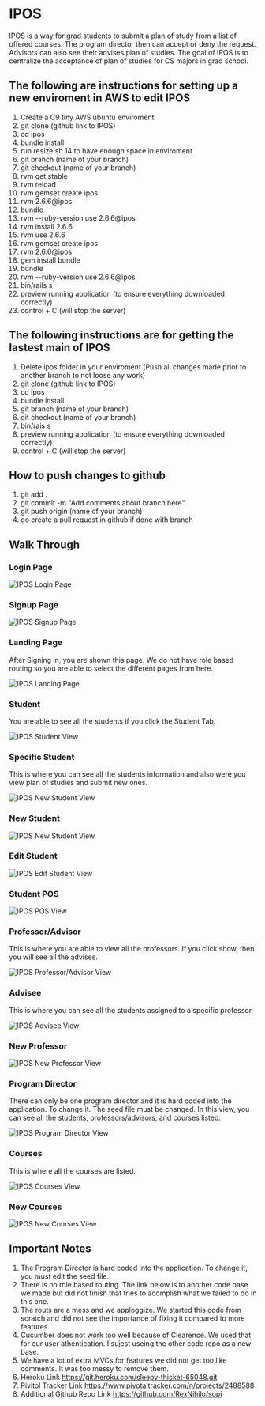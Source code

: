 # IPOS

IPOS is a way for grad students to submit a plan of study from a list of offered courses. The program director then can accept or deny the request.
Advisors can also see their advises plan of studies. The goal of IPOS is to centralize the acceptance of plan of studies for CS majors in grad school.

## The following are instructions for setting up a new enviroment in AWS to edit IPOS

1. Create a C9 tiny AWS ubuntu enviroment
2. git clone (github link to IPOS)
3. cd ipos
4. bundle install
5. run resize.sh 14 to have enough space in enviroment
5. git branch (name of your branch)
6. git checkout (name of your branch)
7. rvm get stable
2. rvm reload
3. rvm gemset create ipos
4. rvm 2.6.6@ipos
5. bundle
6. rvm --ruby-version use 2.6.6@ipos
7. rvm install 2.6.6
8. rvm use 2.6.6
9. rvm gemset create ipos
10. rvm 2.6.6@ipos
11. gem install bundle
12. bundle
13. rvm --ruby-version use 2.6.6@ipos
14. bin/rails s
15. preview running application (to ensure everything downloaded correctly)
16. control + C (will stop the server)

## The following instructions are for getting the lastest main of IPOS

1. Delete ipos folder in your enviroment (Push all changes made prior to another branch to not loose any work)
2. git clone (github link to IPOS)
3. cd ipos
4. bundle install
5. git branch (name of your branch)
6. git checkout (name of your branch)
7. bin/rais s
8. preview running application (to ensure everything downloaded correctly)
9. control + C (will stop the server)

## How to push changes to github

1. git add .
2. git commit -m "Add comments about branch here"
3. git push origin (name of your branch)
4. go create a pull request in github if done with branch



## Walk Through

### Login Page

![IPOS Login Page](./images/iposLogin.JPG)

### Signup Page

![IPOS Signup Page](./images/iposSignup.JPG)

### Landing Page

After Signing in, you are shown this page. We do not have role based routing so you are able to select the different pages
from here.

![IPOS Landing Page](./images/iposLandingPage.JPG)

### Student

You are able to see all the students if you click the Student Tab.

![IPOS Student View](./images/iposStudentsView.JPG)

### Specific Student

This is where you can see all the students information and also were you view plan of studies and submit new ones.

![IPOS New Student View](./images/iposStudentPOS.JPG)

### New Student

![IPOS New Student View](./images/iposStudentNew.JPG)

### Edit Student

![IPOS Edit Student View](./images/iposStudentEdit.JPG)

### Student POS

![IPOS POS View](./images/iposStudentPosView.JPG)

### Professor/Advisor

This is where you are able to view all the professors. If you click show, then you will see all the advises.

![IPOS Professor/Advisor View](./images/iposProfessorView.JPG)

### Advisee

This is where you can see all the students assigned to a specific professor.

![IPOS Advisee View](./images/iposProfessorAdvisee.JPG)

### New Professor

![IPOS New Professor View](./images/iposProfessorNew.JPG)

### Program Director

There can only be one program director and it is hard coded into the application. To change it. The seed file must
be changed. In this view, you can see all the students, professors/advisors, and courses listed.

![IPOS Program Director View](./images/iposProgramDirector.JPG)

### Courses

This is where all the courses are listed.

![IPOS Courses View](./images/iposCourses.JPG)

### New Courses

![IPOS New Courses View](./images/iposCoursesNew.JPG)



## Important Notes

1. The Program Director is hard coded into the application. To change it, you must edit the seed file.
2. There is no role based routing. The link below is to another code base we made but did not finish that tries to acomplish what we failed to do in this one.
3. The routs are a mess and we apploggize. We started this code from scratch and did not see the importance of fixing it compared to more features.
4. Cucumber does not work too well because of Clearence. We used that for our user athentication. I sujest useing the other code repo as a new base.
5. We have a lot of extra MVCs for features we did not get too like comments. It was too messy to remove them.
6. Heroku Link https://git.heroku.com/sleepy-thicket-65048.git
7. Pivitol Tracker Link https://www.pivotaltracker.com/n/projects/2488588
8. Additional Github Repo Link https://github.com/RexNihilo/sopi